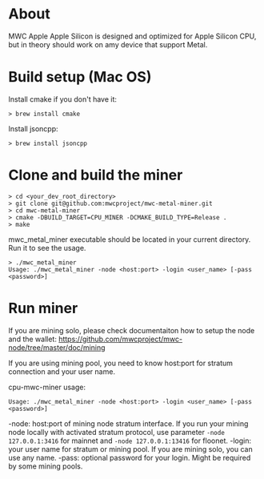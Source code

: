 # About
MWC Apple Apple Silicon is designed and optimized for Apple Silicon CPU, but in theory should work on amy device that support Metal.

# Build setup (Mac OS)

Install cmake if you don't have it:
```
> brew install cmake
```


Install jsoncpp:
```
> brew install jsoncpp
```


# Clone and build the miner

```
> cd <your_dev_root_directory>
> git clone git@github.com:mwcproject/mwc-metal-miner.git
> cd mwc-metal-miner
> cmake -DBUILD_TARGET=CPU_MINER -DCMAKE_BUILD_TYPE=Release .
> make
```

mwc_metal_miner executable should be located in your current directory. Run it to see the usage.

```
> ./mwc_metal_miner
Usage: ./mwc_metal_miner -node <host:port> -login <user_name> [-pass <password>]
```

# Run miner

If you are mining solo, please check documentaiton how to setup the node and the wallet: https://github.com/mwcproject/mwc-node/tree/master/doc/mining

If you are using mining pool, you need to know host:port for stratum connection and your user name.

cpu-mwc-miner usage:
```
Usage: ./mwc_metal_miner -node <host:port> -login <user_name> [-pass <password>]
```

-node:  host:port of mining node stratum interface. If you run your mining node locally with activated stratum protocol, use parameter `-node 127.0.0.1:3416` for mainnet and `-node 127.0.0.1:13416` for floonet.
-login: your user name for stratum or mining pool. If you are mining solo, you can use any name.
-pass: optional password for your login. Might be required by some mining pools.

